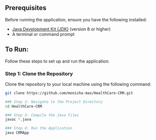 ## Prerequisites
Before running the application, ensure you have the following installed:
- [Java Development Kit (JDK)](https://www.oracle.com/java/technologies/javase-downloads.html) (version 8 or higher)
- A terminal or command prompt

## To Run:
Follow these steps to set up and run the application:

### Step 1: Clone the Repository
Clone the repository to your local machine using the following command:
```bash
git clone https://github.com/monisha-max/HealthCare-CRM.git

### Step 2: Navigate to the Project Directory
cd HealthCare-CRM

### Step 3: Compile the Java Files
javac *.java

### Step 4: Run the Application
java CRMApp
